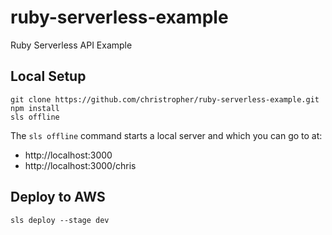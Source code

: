 # ruby-serverless-example
Ruby Serverless API Example


## Local Setup

    git clone https://github.com/christropher/ruby-serverless-example.git
    npm install
    sls offline
    

The `sls offline` command starts a local server and which you can go to at:

* http://localhost:3000
* http://localhost:3000/chris

## Deploy to AWS

    sls deploy --stage dev

